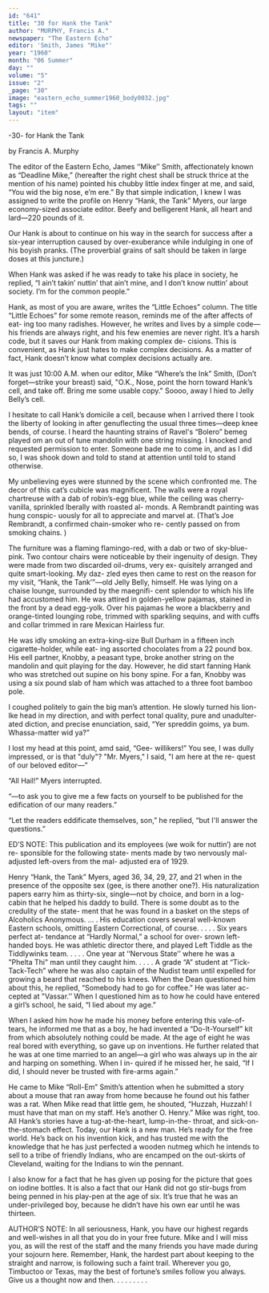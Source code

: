 ```yaml
---
id: "641"
title: "30 for Hank the Tank"
author: "MURPHY, Francis A."
newspaper: "The Eastern Echo"
editor: 'Smith, James "Mike"'
year: "1960"
month: "06 Summer"
day: ""
volume: "5"
issue: "2"
_page: "30"
image: "eastern_echo_summer1960_body0032.jpg"
tags: ""
layout: "item"
---
```

-30-
for Hank the Tank

by Francis A. Murphy

The editor of the Eastern Echo, James ‘‘Mike’’
Smith, affectionately known as “Deadline Mike,”
(hereafter the right chest shall be struck thrice at
the mention of his name) pointed his chubby little
index finger at me, and said, “You wid the big nose,
e’m ere.” By that simple indication, I knew I was
assigned to write the profile on Henry “Hank, the
Tank” Myers, our large economy-sized associate
editor. Beefy and belligerent Hank, all heart and
lard—220 pounds of it.

Our Hank is about to continue on his way in the
search for success after a six-year interruption
caused by over-exuberance while indulging in one
of his boyish pranks. (The proverbial grains of salt
should be taken in large doses at this juncture.)

When Hank was asked if he was ready to take his
place in society, he replied, “I ain’t takin’ nuttin’ that
ain’t mine, and I don’t know nuttin’ about society.
I’m for the common people.”

Hank, as most of you are aware, writes the “Little
Echoes” column. The title “Little Echoes” for some
remote reason, reminds me of the after affects of eat-
ing too many radishes. However, he writes and lives
by a simple code—his friends are always right, and
his few enemies are never right. It’s a harsh code,
but it saves our Hank from making complex de-
cisions. This is convenient, as Hank just hates to
make complex decisions. As a matter of fact, Hank
doesn’t know what complex decisions actually are.

It was just 10:00 A.M. when our editor, Mike
“Where’s the Ink” Smith, (Don’t forget—strike your
breast) said, "O.K., Nose, point the horn toward
Hank’s cell, and take off. Bring me some usable
copy." Soooo, away I hied to Jelly Belly’s cell.

I hesitate to call Hank’s domicile a cell, because
when I arrived there I took the liberty of looking in
after genuflecting the usual three times—deep knee
bends, of course. I heard the haunting strains of
Ravel's “Bolero” bemeg played om an out of tune
mandolin with one string missing. I knocked and
requested permission to enter. Someone bade me to
come in, and as I did so, I was shook down and told to
stand at attention until told to stand otherwise.

My unbelieving eyes were stunned by the scene
which confronted me. The decor of this cat’s cubicle
was magnificent. The walls were a royal chartreuse
with a dab of robin’s-egg blue, while the ceiling was
cherry-vanilla, sprinkled lberally with roasted al-
monds. A Rembrandt painting was hung conspic-
uously for all to appreciate and marvel at. (That’s
Joe Rembrandt, a confirmed chain-smoker who re-
cently passed on from smoking chains. )

The furniture was a flaming flamingo-red, with a
dab or two of sky-blue-pink. Two contour chairs
were noticeable by their ingenuity of design. They
were made from two discarded oil-drums, very ex-
quisitely arranged and quite smart-looking. My daz-
zled eyes then came to rest on the reason for my visit,
“Hank, the Tank’”—old Jelly Belly, himself. He was
lying on a chaise lounge, surrounded by the maegnifi-
cent splendor to which his life had accustomed him.
He was attired in golden-yellow pajamas, stained in
the front by a dead egg-yolk. Over his pajamas he
wore a blackberry and orange-tinted lounging robe,
trimmed with sparkling sequins, and with cuffs and
collar trimmed in rare Mexican Hairless fur.

He was idly smoking an extra-king-size Bull
Durham in a fifteen inch cigarette-holder, while eat-
ing assorted chocolates from a 22 pound box. His
eell partner, Knobby, a peasant type, broke another
string on the mandolin and quit playing for the day.
However, he did start fanning Hank who was
stretched out supine on his bony spine. For a fan,
Knobby was using a six pound slab of ham which
was attached to a three foot bamboo pole.

I coughed politely to gain the big man’s attention.
He slowly turned his lion-lke head in my direction,
and with perfect tonal quality, pure and unadulter-
ated diction, and precise enunciation, said, “Yer
spreddin goims, ya bum. Whassa-matter wid ya?”

I lost my head at this point, amd said, “Gee-
willikers!” You see, I was dully impressed, or is that
"duly"? "Mr. Myers," I said, "I am here at the re-
quest of our beloved editor—”

“All Hail!” Myers interrupted.

“—to ask you to give me a few facts on yourself to
be published for the edification of our many readers.”

“Let the readers eddificate themselves, son,” he
replied, “but I'll answer the questions.”

ED’S NOTE: This publication and its employees
(we woik for nuttin’) are not re-
sponsible for the following state-
ments made by two nervously mal-
adjusted left-overs from the mal-
adjusted era of 1929.

Henry “Hank, the Tank” Myers, aged 36, 34, 29, 27,
and 21 when in the presence of the opposite sex (gee,
is there another one?). His naturalization papers
earry him as thirty-six, single—not by choice, and
born in a log-cabin that he helped his daddy to build.
There is some doubt as to the credulity of the state-
ment that he was found in a basket on the steps of
Alcoholics Anonymous. ... . His education covers
several well-known Eastern schools, omitting Eastern
Correctional, of course. . . . . Six years perfect at-
tendance at “Hardly Normal,” a school for over-
srown left-handed boys. He was athletic director
there, and played Left Tiddle as the Tiddlywinks
team. . . . . One year at ‘‘Nervous State’’ where he
was a "Phelta Thi" man until they caught him. . . . .
A grade “A” student at “Tick-Tack-Tech” where he
was also captain of the Nudist team until expelled
for growing a beard that reached to his knees. When
the Dean questioned him about this, he replied,
“Somebody had to go for coffee.” He was later ac-
cepted at "Vassar.’’ When I questioned him as to
how he could have entered a girl’s school, he said,
“I lied about my age.”

When I asked him how he made his money before
entering this vale-of-tears, he informed me that as a
boy, he had invented a “Do-It-Yourself” kit from
which absolutely nothing could be made. At the age
of eight he was real bored with everything, so gave
up on inventions. He further related that he was at
one time married to an angel—a girl who was always
up in the air and harping on something. When I in-
quired if he missed her, he said, “If I did, I should
never be trusted with fire-arms again.”

He came to Mike “Roll-Em” Smith’s attention
when he submitted a story about a mouse that ran
away from home because he found out his father was
a rat. When Mike read that little gem, he shouted,
“Huzzah, Huzzah! I must have that man on my staff.
He’s another O. Henry.” Mike was right, too. All
Hank’s stories have a tug-at-the-heart, lump-in-the-
throat, and sick-on-the-stomach effect. Today, our
Hank is a new man. He’s ready for the free world.
He’s back on his invention kick, and has trusted me
with the knowledge that he has just perfected a
wooden nutmeg which he intends to sell to a tribe of
friendly Indians, who are encamped on the out-skirts
of Cleveland, waiting for the Indians to win the
pennant.

I also know for a fact that he has given up posing
for the picture that goes on iodine bottles. It is also
a fact that our Hank did not go stir-bugs from being
penned in his play-pen at the age of six. It’s true
that he was an under-privileged boy, because he
didn’t have his own ear until he was thirteen.

AUTHOR’S NOTE: In all seriousness, Hank, you
have our highest regards and well-wishes in all that
you do in your free future. Mike and I will miss you,
as will the rest of the staff and the many friends you
have made during your sojourn here. Remember,
Hank, the hardest part about keeping to the straight
and narrow, is following such a faint trail. Wherever
you go, Timbuctoo or Texas, may the best of
fortune’s smiles follow you always. Give us a thought
now and then. . . . . . . . . 

